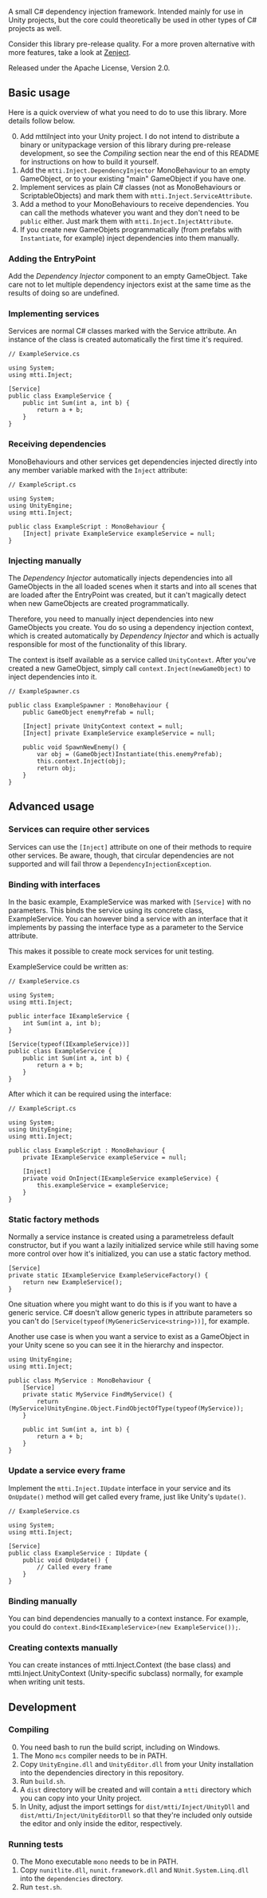 A small C# dependency injection framework. Intended mainly for use in Unity projects, but the core could theoretically be used in other types of C# projects as well.

Consider this library pre-release quality. For a more proven alternative with more features, take a look at [Zenject](https://github.com/modesttree/Zenject).

Released under the Apache License, Version 2.0.

## Basic usage

Here is a quick overview of what you need to do to use this library. More details follow below.

0. Add mttiInject into your Unity project. I do not intend to distribute a binary or unitypackage version of this library during pre-release development, so see the *Compiling* section near the end of this README for instructions on how to build it yourself.
0. Add the `mtti.Inject.DependencyInjector` MonoBehaviour to an empty GameObject, or to your existing "main" GameObject if you have one.
0. Implement services as plain C# classes (not as MonoBehaviours or ScriptableObjects) and mark them with `mtti.Inject.ServiceAttribute`.
0. Add a method to your MonoBehaviours to receive dependencies. You can call the methods whatever you want and they don't need to be `public` either. Just mark them with `mtti.Inject.InjectAttribute`.
0. If you create new GameObjets programmatically (from prefabs with `Instantiate`, for example) inject dependencies into them manually.

### Adding the EntryPoint

Add the *Dependency Injector* component to an empty GameObject. Take care not to let multiple dependency injectors exist at the same time as the results of doing so are undefined.

### Implementing services

Services are normal C# classes marked with the Service attribute. An instance of the class is created automatically the first time it's required.

    // ExampleService.cs

    using System;
    using mtti.Inject;

    [Service]
    public class ExampleService {
        public int Sum(int a, int b) {
            return a + b;
        }
    }

### Receiving dependencies

MonoBehaviours and other services get dependencies injected directly into any member variable marked with the `Inject` attribute:

    // ExampleScript.cs

    using System;
    using UnityEngine;
    using mtti.Inject;

    public class ExampleScript : MonoBehaviour {
        [Inject] private ExampleService exampleService = null;
    }

### Injecting manually

The *Dependency Injector* automatically injects dependencies into all GameObjects in the all loaded scenes when it starts and into all scenes that are loaded after the EntryPoint was created, but it can't magically detect when new GameObjects are created programmatically.

Therefore, you need to manually inject dependencies into new GameObjects you create. You do so using a dependency injection context, which is created automatically by *Dependency Injector* and which is actually responsible for most of the functionality of this library.

The context is itself available as a service called `UnityContext`. After you've created a new GameObject, simply call `context.Inject(newGameObject)` to inject dependencies into it.

    // ExampleSpawner.cs

    public class ExampleSpawner : MonoBehaviour {
        public GameObject enemyPrefab = null;

        [Inject] private UnityContext context = null;
        [Inject] private ExampleService exampleService = null;

        public void SpawnNewEnemy() {
            var obj = (GameObject)Instantiate(this.enemyPrefab);
            this.context.Inject(obj);
            return obj;
        }
    }

## Advanced usage

### Services can require other services

Services can use the `[Inject]` attribute on one of their methods to require other services. Be aware, though, that circular dependencies are not supported and will fail throw a `DependencyInjectionException`.

### Binding with interfaces

In the basic example, ExampleService was marked with `[Service]` with no parameters. This binds the service using its concrete class, ExampleService. You can however bind a service with an interface that it implements by passing the interface type as a parameter to the Service attribute.

This makes it possible to create mock services for unit testing.

ExampleService could be written as:

    // ExampleService.cs

    using System;
    using mtti.Inject;

    public interface IExampleService {
        int Sum(int a, int b);
    }

    [Service(typeof(IExampleService))]
    public class ExampleService {
        public int Sum(int a, int b) {
            return a + b;
        }
    }

After which it can be required using the interface:

    // ExampleScript.cs

    using System;
    using UnityEngine;
    using mtti.Inject;

    public class ExampleScript : MonoBehaviour {
        private IExampleService exampleService = null;

        [Inject]
        private void OnInject(IExampleService exampleService) {
            this.exampleService = exampleService;
        }
    }

### Static factory methods

Normally a service instance is created using a parametreless default constructor, but if you want a lazily initialized service while still having some more control over how it's initialized, you can use a static factory method.

    [Service]
    private static IExampleService ExampleServiceFactory() {
        return new ExampleService();
    }

One situation where you might want to do this is if you want to have a generic service. C# doesn't allow generic types in attribute parameters so you can't do `[Service(typeof(MyGenericService<string>))]`, for example.

Another use case is when you want a service to exist as a GameObject in your Unity scene so you can see it in the hierarchy and inspector.

    using UnityEngine;
    using mtti.Inject;

    public class MyService : MonoBehaviour {
        [Service]
        private static MyService FindMyService() {
            return (MyService)UnityEngine.Object.FindObjectOfType(typeof(MyService));
        }

        public int Sum(int a, int b) {
            return a + b;
        }
    }

### Update a service every frame

Implement the `mtti.Inject.IUpdate` interface in your service and its `OnUpdate()` method will get called every frame, just like Unity's `Update()`.

    // ExampleService.cs

    using System;
    using mtti.Inject;

    [Service]
    public class ExampleService : IUpdate {
        public void OnUpdate() {
            // Called every frame
        }
    }

### Binding manually

You can bind dependencies manually to a context instance. For example, you could do `context.Bind<IExampleService>(new ExampleService());`.

### Creating contexts manually

You can create instances of mtti.Inject.Context (the base class) and mtti.Inject.UnityContext (Unity-specific subclass) normally, for example when writing unit tests.

## Development

### Compiling

0. You need bash to run the build script, including on Windows.
0. The Mono `mcs` compiler needs to be in PATH.
0. Copy `UnityEngine.dll` and `UnityEditor.dll` from your Unity installation into the dependencies directory in this repository.
0. Run `build.sh`.
0. A `dist` directory will be created and will contain a `mtti` directory which you can copy into your Unity project.
0. In Unity, adjust the import settings for `dist/mtti/Inject/UnityDll` and `dist/mtti/Inject/UnityEditorDll` so that they're included only outside the editor and only inside the editor, respectively.

### Running tests

0. The Mono executable `mono` needs to be in PATH.
0. Copy `nunitlite.dll`, `nunit.framework.dll` and `NUnit.System.Linq.dll` into the `dependencies` directory.
0. Run `test.sh`.
